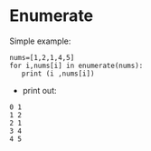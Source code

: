 # Enumerate

Simple example:
```
nums=[1,2,1,4,5]
for i,nums[i] in enumerate(nums): 
   print (i ,nums[i])
```
* print out:
```
0 1
1 2
2 1
3 4
4 5
```
